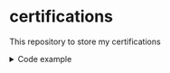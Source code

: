 # certifications
This repository to store my certifications

<details>
  <summary>Code example</summary>
  <p>
    ...
  </p>
</details>